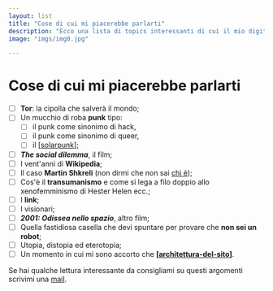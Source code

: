 ```yaml
---
layout: list
title: "Cose di cui mi piacerebbe parlarti"
description: "Ecco una lista di topics interessanti di cui il mio digital garden è sfornito. Per ora."
image: "imgs/img0.jpg"

---
```

# Cose di cui mi piacerebbe parlarti

- [ ] **Tor**: la cipolla che salverà il mondo;
- [ ] Un mucchio di roba **punk** tipo:
  - [ ] il punk come sinonimo di hack,
  - [ ] il punk come sinonimo di queer,
  - [ ] il [[solarpunk]];
- [ ] __*The social dilemma*__, il film;
- [ ] I vent'anni di **Wikipedia**;
- [ ] Il caso **Martin Shkreli** (non dirmi che non sai [chi è](https://it.wikipedia.org/wiki/Martin_Shkreli));
- [ ] Cos'è il **transumanismo** e come si lega a filo doppio allo xenofemminismo di Hester Helen ecc.;
- [ ] I __link__;
- [ ] I visionari;
- [ ] __*2001: Odissea nello spazio*__, altro film;
- [ ] Quella fastidiosa casella che devi spuntare per provare che __non sei un robot__;
- [ ] Utopia, distopia ed eterotopia;
- [ ] Un momento in cui mi sono accorto che **[[architettura-del-sito]]**.

Se hai qualche lettura interessante da consigliami su questi argomenti scrivimi una [mail](mailto:web@zulianis.eu).

[//begin]: # "Autogenerated link references for markdown compatibility"
[solarpunk]: da-fare/solarpunk.md "Solarpunk"
[architettura-del-sito]: media/architettura-del-sito.md "La struttura del sito plasma la struttura dei pensieri"
[//end]: # "Autogenerated link references"